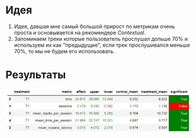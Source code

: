 # Идея

1. Идея, давшая мне самый большой прирост по метрикам очень проста и основывается на рекомендере *Contextual*.
2. Запоминаем треки которые пользователь прослушал дольше 70% и используем их как "предыдущие", если трек прослушивался меньше 70%, то мы не будем его использовать.

# Результаты

![img](report.jpg)